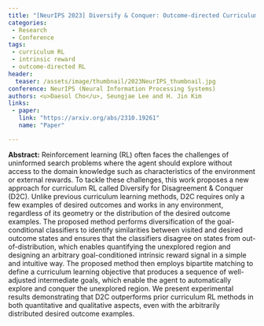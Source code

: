 ```yaml
---
title: "[NeurIPS 2023] Diversify & Conquer: Outcome-directed Curriculum RL via Out-of-Distribution Disagreement"
categories:
 - Research
 - Conference
tags:
 - curriculum RL
 - intrinsic reward
 - outcome-directed RL
header:
  teaser: /assets/image/thumbnail/2023NeurIPS_thumbnail.jpg
conference: NeurIPS (Neural Information Processing Systems)
authors: <u>Daesol Cho</u>, Seungjae Lee and H. Jin Kim
links:
 - paper: 
   link: "https://arxiv.org/abs/2310.19261"
   name: "Paper"

---
```



**Abstract:** Reinforcement learning (RL) often faces the challenges of uninformed search problems where the agent should explore without access to the domain knowledge such as characteristics of the environment or external rewards. To tackle these challenges, this work proposes a new approach for curriculum RL called Diversify for Disagreement & Conquer (D2C). Unlike previous curriculum learning methods, D2C requires only a few examples of desired outcomes and works in any environment, regardless of its geometry or the distribution of the desired outcome examples. The proposed method performs diversification of the goal-conditional classifiers to identify similarities between visited and desired outcome states and ensures that the classifiers disagree on states from out-of-distribution, which enables quantifying the unexplored region and designing an arbitrary goal-conditioned intrinsic reward signal in a simple and intuitive way. The proposed method then employs bipartite matching to define a curriculum learning objective that produces a sequence of well-adjusted intermediate goals, which enable the agent to automatically explore and conquer the unexplored region. We present experimental results demonstrating that D2C outperforms prior curriculum RL methods in both quantitative and qualitative aspects, even with the arbitrarily distributed desired outcome examples.